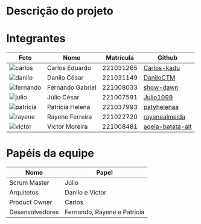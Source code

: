# Descrição do projeto

# Integrantes

| Foto| Nome  | Matrícula | Github | 
| ------ | --------- | ------- |----|
|<img class="pic-squad04" src="https://avatars.githubusercontent.com/u/133259317?v=4" alt="carlos">|Carlos Eduardo | 221031265 | [Carlos-kadu](https://github.com/Carlos-kadu)|
|<img class="pic-squad04" src="https://avatars.githubusercontent.com/u/42286412?v=4" alt="danilo">|Danilo César|221031149|[DaniloCTM](https://github.com/DaniloCTM)|
|<img class="pic-squad04" src="https://avatars.githubusercontent.com/u/117610576?v=4" alt="fernando">|Fernando Gabriel| 221008033|[show-dawn](https://github.com/show-dawn)|
|<img class="pic-squad04" src="https://avatars.githubusercontent.com/u/108846009?v=4" alt="julio">|Júlio César| 221007591|[Julio1099](https://github.com/Julio1099)|
|<img class="pic-squad04" src="https://avatars.githubusercontent.com/u/94008339?v=4" alt="patricia">|Patrícia Helena|221037993|[patyhelenaa](https://github.com/patyhelenaa)|
|<img class="pic-squad04" src="https://avatars.githubusercontent.com/u/85962730?v=4" alt="rayene">|Rayene Ferreira|221022720|[rayenealmeida](https://github.com/rayenealmeida)|
|<img class="pic-squad04" src="https://avatars.githubusercontent.com/u/91281623?v=4" alt="victor">|Victor Moreira|221008481|[aqela-batata-alt](https://github.com/aqela-batata-alt)|

# Papéis da equipe
|Nome|Papel|
|-----|-----|
|Scrum Master| Júlio|
|Arquitetos| Danilo e Victor|
|Product Owner|Carlos|
|Desenvolvedores|Fernando, Rayene e Patrícia|